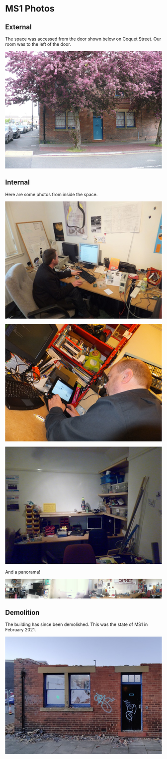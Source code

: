 # MS1 Photos

## External

The space was accessed from the door shown below on Coquet Street.  Our room was to the left of the door.

[![External photo with blossoming tree](./images/ms1_outside.JPG)](./images/ms1_outside.JPG)



## Internal

Here are some photos from inside the space.

[![Desk with PC and bench power supply](./images/ms1_desk.jpg)](./images/ms1_desk.jpg)

[![Working on a laptop](./images/ms1_laptop.jpg)](./images/ms1_laptop.jpg)

[![Component Bins, PC and members' box storage](./images/MS1_inside.JPG)](./images/MS1_inside.JPG)

And a panorama!

[![Panorama](./images/ms1_pano.JPG)](./images/ms1_pano.JPG)

## Demolition

The building has since been demolished.  This was the state of MS1 in February 2021.

[![Part-demolished MS1](./images/ms1_demolition.jpg)](./images/ms1_demolition.jpg)